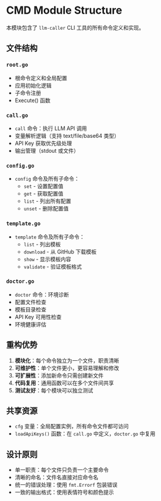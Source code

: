 # CMD Module Structure

本模块包含了 `llm-caller` CLI 工具的所有命令定义和实现。

## 文件结构

### `root.go`
- 根命令定义和全局配置
- 应用初始化逻辑
- 子命令注册
- Execute() 函数

### `call.go`
- `call` 命令：执行 LLM API 调用
- 变量解析逻辑（支持 text/file/base64 类型）
- API Key 获取优先级处理
- 输出管理（stdout 或文件）

### `config.go`
- `config` 命令及所有子命令：
  - `set` - 设置配置值
  - `get` - 获取配置值
  - `list` - 列出所有配置
  - `unset` - 删除配置值

### `template.go`
- `template` 命令及所有子命令：
  - `list` - 列出模板
  - `download` - 从 GitHub 下载模板
  - `show` - 显示模板内容
  - `validate` - 验证模板格式

### `doctor.go`
- `doctor` 命令：环境诊断
- 配置文件检查
- 模板目录检查
- API Key 可用性检查
- 环境健康评估

## 重构优势

1. **模块化**：每个命令独立为一个文件，职责清晰
2. **可维护性**：单个文件更小，更容易理解和修改
3. **可扩展性**：添加新命令只需创建新文件
4. **代码复用**：通用函数可以在多个文件间共享
5. **测试友好**：每个模块可以独立测试

## 共享资源

- `cfg` 变量：全局配置实例，所有命令文件都可访问
- `loadApiKeys()` 函数：在 `call.go` 中定义，`doctor.go` 中复用

## 设计原则

- 单一职责：每个文件只负责一个主要命令
- 清晰的命名：文件名直接对应命令名
- 统一的错误处理：使用 `fmt.Errorf` 包装错误
- 一致的输出格式：使用表情符号和颜色提示 